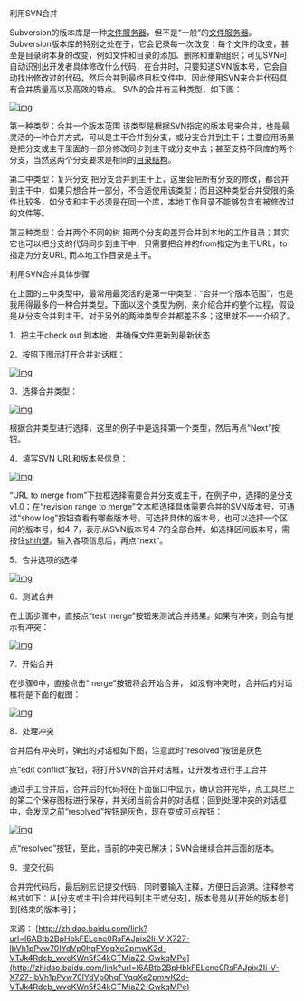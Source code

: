 利用SVN合并

Subversion的版本库是一种[文件服务器](https://www.baidu.com/s?wd=%E6%96%87%E4%BB%B6%E6%9C%8D%E5%8A%A1%E5%99%A8&tn=44039180_cpr&fenlei=mv6quAkxTZn0IZRqIHckPjm4nH00T1Y1myf4nWD4PjwWnWRknjcs0ZwV5Hcvrjm3rH6sPfKWUMw85HfYnjn4nH6sgvPsT6KdThsqpZwYTjCEQLGCpyw9Uz4Bmy-bIi4WUvYETgN-TLwGUv3EnHm1rHDvn1Dknj0drjDLrjn3n0)，但不是“一般”的[文件服务器](https://www.baidu.com/s?wd=%E6%96%87%E4%BB%B6%E6%9C%8D%E5%8A%A1%E5%99%A8&tn=44039180_cpr&fenlei=mv6quAkxTZn0IZRqIHckPjm4nH00T1Y1myf4nWD4PjwWnWRknjcs0ZwV5Hcvrjm3rH6sPfKWUMw85HfYnjn4nH6sgvPsT6KdThsqpZwYTjCEQLGCpyw9Uz4Bmy-bIi4WUvYETgN-TLwGUv3EnHm1rHDvn1Dknj0drjDLrjn3n0)。Subversion版本库的特别之处在于，它会记录每一次改变：每个文件的改变，甚至是目录树本身的改变，例如文件和目录的添加、删除和重新组织；可见SVN可自动识别出开发者具体修改什么代码，在合并时，只要知道SVN版本号，它会自动找出修改过的代码，然后合并到最终目标文件中。因此使用SVN来合并代码具有合并质量高以及高效的特点。 SVN的合并有三种类型，如下图：

[![img](http://e.hiphotos.baidu.com/zhidao/wh=600,800/sign=56785add718b4710ce7af5caf3feefc5/b8389b504fc2d56269ec7211e41190ef77c66c62.jpg)](http://e.hiphotos.baidu.com/zhidao/pic/item/b8389b504fc2d56269ec7211e41190ef77c66c62.jpg)

第一种类型：合并一个版本范围
该类型是根据SVN指定的版本号来合并，也是最灵活的一种合并方式，可以是主干合并到分支，或分支合并到主干；主要应用场景是把分支或主干里面的一部分修改同步到主干或分支中去；甚至支持不同库的两个分支，当然这两个分支要求是相同的[目录结构](https://www.baidu.com/s?wd=%E7%9B%AE%E5%BD%95%E7%BB%93%E6%9E%84&tn=44039180_cpr&fenlei=mv6quAkxTZn0IZRqIHckPjm4nH00T1Y1myf4nWD4PjwWnWRknjcs0ZwV5Hcvrjm3rH6sPfKWUMw85HfYnjn4nH6sgvPsT6KdThsqpZwYTjCEQLGCpyw9Uz4Bmy-bIi4WUvYETgN-TLwGUv3EnHm1rHDvn1Dknj0drjDLrjn3n0)。

第二中类型：复兴分支
把分支合并到主干上，这里会把所有分支的修改，都合并到主干中，如果只想合并一部分，不合适使用该类型；而且这种类型合并受限的条件比较多，如分支和主干必须是在同一个库，本地工作目录不能够包含有被修改过的文件等。

第三种类型：合并两个不同的树
把两个分支的差异合并到本地的工作目录；其实它也可以把分支的代码同步到主干中，只需要把合并的from指定为主干URL，to指定为分支URL, 而本地工作目录是主干。

利用SVN合并具体步骤

在上面的三中类型中，最常用最灵活的是第一中类型：“合并一个版本范围”，也是我用得最多的一种合并类型。下面以这个类型为例，来介绍合并的整个过程，假设是从分支合并到主干。对于另外的两种类型合并都差不多；这里就不一一介绍了。

1．把主干check out 到本地，并确保文件更新到最新状态

2．按照下图示打开合并对话框：

[![img](http://a.hiphotos.baidu.com/zhidao/wh=600,800/sign=0904be5b5aee3d6d22938fcd7326411a/5bafa40f4bfbfbedf35d9b837bf0f736aec31fc1.jpg)](http://a.hiphotos.baidu.com/zhidao/pic/item/5bafa40f4bfbfbedf35d9b837bf0f736aec31fc1.jpg)

3．选择合并类型：

[![img](http://a.hiphotos.baidu.com/zhidao/wh=600,800/sign=bc5fd337f8edab64742745c6c70683fb/838ba61ea8d3fd1f59640fc6334e251f94ca5fd8.jpg)](http://a.hiphotos.baidu.com/zhidao/pic/item/838ba61ea8d3fd1f59640fc6334e251f94ca5fd8.jpg)

根据合并类型进行选择，这里的例子中是选择第一个类型，然后再点“Next”按钮。

4．填写SVN URL和版本号信息：

[![img](http://d.hiphotos.baidu.com/zhidao/wh=600,800/sign=321035f85a82b2b7a7ca31c2019de7d7/622762d0f703918f33b89036523d269758eec4e5.jpg)](http://d.hiphotos.baidu.com/zhidao/pic/item/622762d0f703918f33b89036523d269758eec4e5.jpg)

“URL to merge from”下拉框选择需要合并分支或主干，在例子中，选择的是分支v1.0；在“revision range to merge”文本框选择具体需要合并的SVN版本号，可通过“show log”按钮查看有哪些版本号。可选择具体的版本号，也可以选择一个区间的版本号，如4-7，表示从SVN版本号4-7的全部合并。如选择区间版本号，需按住[shift键](https://www.baidu.com/s?wd=shift%E9%94%AE&tn=44039180_cpr&fenlei=mv6quAkxTZn0IZRqIHckPjm4nH00T1Y1myf4nWD4PjwWnWRknjcs0ZwV5Hcvrjm3rH6sPfKWUMw85HfYnjn4nH6sgvPsT6KdThsqpZwYTjCEQLGCpyw9Uz4Bmy-bIi4WUvYETgN-TLwGUv3EnHm1rHDvn1Dknj0drjDLrjn3n0)。输入各项信息后，再点“next”。

5．合并选项的选择

[![img](http://b.hiphotos.baidu.com/zhidao/wh=600,800/sign=7f86c1223e6d55fbc5937e205d126372/a50f4bfbfbedab645a5ee03cf436afc379311e19.jpg)](http://b.hiphotos.baidu.com/zhidao/pic/item/a50f4bfbfbedab645a5ee03cf436afc379311e19.jpg)

6．测试合并

在上面步骤中，直接点“test merge”按钮来测试合并结果。如果有冲突，则会有提示有冲突：

[![img](http://a.hiphotos.baidu.com/zhidao/wh=600,800/sign=bfa8e3070946f21fc9615655c6144758/cefc1e178a82b90122f26ecf708da9773812efeb.jpg)](http://a.hiphotos.baidu.com/zhidao/pic/item/cefc1e178a82b90122f26ecf708da9773812efeb.jpg)

7．开始合并

在步骤6中，直接点击“merge”按钮将会开始合并， 如没有冲突时，合并后的对话框将是下面的截图：

[![img](http://g.hiphotos.baidu.com/zhidao/wh=600,800/sign=84d8ba39e3fe9925cb596156049872e7/023b5bb5c9ea15ce882242f5b5003af33b87b27a.jpg)](http://g.hiphotos.baidu.com/zhidao/pic/item/023b5bb5c9ea15ce882242f5b5003af33b87b27a.jpg)

8．处理冲突

合并后有冲突时，弹出的对话框如下图，注意此时“resolved”按钮是灰色

点“edit conflict”按钮，将打开SVN的合并对话框，让开发者进行手工合并

通过手工合并后，合并后的代码将在下面窗口中显示，确认合并完毕，点工具栏上的第二个保存图标进行保存，并关闭当前合并的对话框；回到处理冲突的对话框中，会发现之前“resolved”按钮是灰色，现在变成可点按钮：

[![img](http://e.hiphotos.baidu.com/zhidao/wh=600,800/sign=6d02079e9b22720e7b9beafc4bfb267e/b219ebc4b74543a9e6d358301d178a82b8011405.jpg)](http://e.hiphotos.baidu.com/zhidao/pic/item/b219ebc4b74543a9e6d358301d178a82b8011405.jpg)

点“resolved”按钮，至此，当前的冲突已解决；SVN会继续合并后面的版本。

9．提交代码

合并完代码后，最后别忘记提交代码，同时要输入注释，方便日后追溯。注释参考格式如下：从[分支或主干]合并代码到[主干或分支]，版本号是从[开始的版本号]到[结束的版本号]；

来源： [http://zhidao.baidu.com/link?url=l6ABtb2BpHbkFELene0RsFAJpix2Ii-V-X727-lbVh1pPvw70IYdVp0hqFYqqXe2pmwK2d-VTJk4Rdcb_wveKWn5f34kCTMiaZ2-GwkqMPe](http://zhidao.baidu.com/link?url=l6ABtb2BpHbkFELene0RsFAJpix2Ii-V-X727-lbVh1pPvw70IYdVp0hqFYqqXe2pmwK2d-VTJk4Rdcb_wveKWn5f34kCTMiaZ2-GwkqMPe)